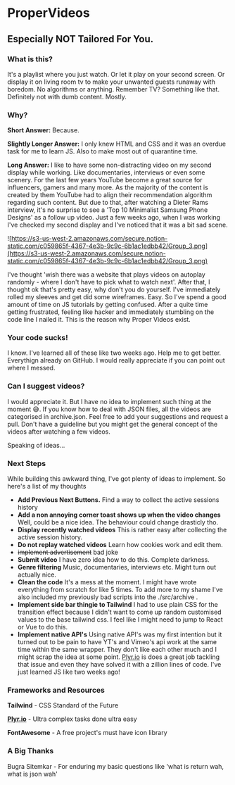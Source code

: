 # ProperVideos
## Especially NOT Tailored For You.

### What is this?

It's a playlist where you just watch. Or let it play on your second screen. Or display it on living room tv to make your unwanted guests runaway with boredom. No algorithms or anything. Remember TV? Something like that.  Definitely not with dumb content. Mostly.

### Why?

**Short Answer:** Because.

**Slightly Longer Answer:** I only knew HTML and CSS and it was an overdue task for me to learn JS. Also to make most out of quarantine time. 

**Long Answer:** I like to have some non-distracting video on my second display while working. Like documentaries, interviews or even some scenery. For the last few years YouTube become a great source for influencers, gamers and many more. As the majority of the content is created by them YouTube had to align their recommendation algorithm regarding such content. But due to that, after watching a Dieter Rams interview, it's no surprise to see a 'Top 10 Minimalist Samsung Phone Designs' as a follow up video. Just a few weeks ago, when I was working I've checked my second display and I've noticed that it was a bit sad scene. 

![https://s3-us-west-2.amazonaws.com/secure.notion-static.com/c059865f-4367-4e3b-9c9c-6b1ac1edbb42/Group_3.png](https://s3-us-west-2.amazonaws.com/secure.notion-static.com/c059865f-4367-4e3b-9c9c-6b1ac1edbb42/Group_3.png)

I've thought 'wish there was a website that plays videos on autoplay randomly - where I don't have to pick what to watch next'. After that, I thought ok that's pretty easy, why don't you do yourself. I've  immediately rolled my sleeves and get did some wireframes. Easy. So I've spend a good amount of time on JS tutorials by getting confused. After a quite time getting frustrated, feeling like hacker and immediately stumbling on the code line I nailed it. This is the reason why Proper Videos exist. 

### Your code sucks!

I know. I've learned all of these like two weeks ago. Help me to get better. Everythign already on GitHub. I would really appreciate if you can point out where I messed. 

### Can I suggest videos?

I would appreciate it. But I have no idea to implement such thing at the moment 😅. If you know how to deal with JSON files, all the videos are categorised in archive.json. Feel free to add your suggestions and request a pull. Don't have a guideline but you might get the general concept of the videos after watching a few videos. 

Speaking of ideas...

### Next Steps

While building this awkward thing, I've got plenty of ideas to implement. So here's a list of my thoughts

- **Add Previous Next Buttons.** Find a way to collect the active sessions history
- **Add a non annoying corner toast shows up when the video changes** Well, could be a nice idea. The behaviour could change drasticly tho.
- **Display recently watched videos** This is rather easy after collecting the active session history.
- **Do not replay watched videos** Learn how cookies work and edit them.
- ~~implement advertisement~~  bad joke
- **Submit video** I have zero idea how to do this. Complete darkness.
- **Genre filtering** Music, documentaries, interviews etc. Might turn out actually nice.
- **Clean the code** It's a mess at the moment. I might have wrote everything from scratch for like 5 times. To add more to my shame I've also included my previously bad scripts into the ./src/archive .
- **Implement side bar thingie to Tailwind** I had to use plain CSS for the transition effect because I didn't want to come up random customised values to the base tailwind css. I feel like I might need to jump to React or Vue to do this.
- **Implement native API's** Using native API's was my first intention but it turned out to be pain to have YT's and Vimeo's api work at the same time within the same wrapper. They don't like each other much and I might scrap the idea at some point. [Plyr.io](http://plyr.io) is does a great job tackling that issue and even they have solved it with a zillion lines of code. I've just learned JS like two weeks ago!

### Frameworks and Resources

**Tailwind** - CSS Standard of the Future

**[Plyr.io](http://plyr.io)** - Ultra complex tasks done ultra easy 

**FontAwesome** - A free project's must have icon library

### A Big **Thanks**

Bugra Sitemkar - For enduring my basic questions like 'what is return wah, what is json wah'